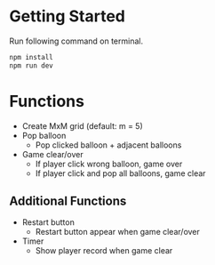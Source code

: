 # Getting Started
Run following command on terminal.

```zsh
npm install
npm run dev
```

# Functions
- Create MxM grid (default: m = 5)
- Pop balloon
  - Pop clicked balloon +  adjacent balloons
- Game clear/over
  - If player click wrong balloon, game over
  - If player click and pop all balloons, game clear

## Additional Functions
- Restart button
  - Restart button appear when game clear/over
- Timer
  - Show player record when game clear